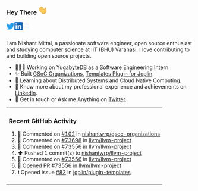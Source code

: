 ### Hey There <img src="./assets/wave.gif" width="25px">
<a href="http://urls.nishantwrp.com/github-to-twitter" target="_blank">
  <img align="left" alt="Nishant's Twitter" width="22px" src="./assets/twitter.svg" />
</a>
<a href="http://urls.nishantwrp.com/github-to-linkedin" target="_blank">
  <img align="left" alt="Nishant's LinkedIn" width="22px" src="./assets/linkedin.svg" />
</a>
<a href="http://urls.nishantwrp.com/github-to-site" target="_blank">
  <img align="left" alt="Nishant's Site" width="22px" src="./assets/globe.svg" />
</a>
<br /><br />

I am Nishant Mittal, a passionate software engineer, open source enthusiast and studying computer science at IIT (BHU) Varanasi. I love contributing to and building open source projects.

- 👨🏽‍💻 Working on [YugabyteDB](https://www.github.com/yugabyte) as a Software Engineering Intern.
- ✨ Built [GSoC Organizations](https://www.gsocorganizations.dev/), [Templates Plugin for Joplin](https://github.com/joplin/plugin-templates).
- 🌱 Learning about Distributed Systems and Cloud Native Computing.
- 🚀 Know more about my professional experience and achievements on [LinkedIn](http://urls.nishantwrp.com/github-to-linkedin).
- 💬 Get in touch or Ask me Anything on [Twitter](http://urls.nishantwrp.com/github-to-twitter).

<table><tr>
  
<td valign="top" width="100%">

### Recent GitHub Activity
<!--RECENT_ACTIVITY:start-->
1. 💬 Commented on [#102](https://github.com/nishantwrp/gsoc-organizations/issues/102#issuecomment-1837419994) in [nishantwrp/gsoc-organizations](https://github.com/nishantwrp/gsoc-organizations)<br>
2. 💬 Commented on [#73698](https://github.com/llvm/llvm-project/pull/73698#discussion_r1411134482) in [llvm/llvm-project](https://github.com/llvm/llvm-project)<br>
3. 💬 Commented on [#73556](https://github.com/llvm/llvm-project/pull/73556#discussion_r1407189085) in [llvm/llvm-project](https://github.com/llvm/llvm-project)<br>
4. ⬆️ Pushed 1 commit(s) to [nishantwrp/llvm-project](https://github.com/nishantwrp/llvm-project)<br>
5. 💬 Commented on [#73556](https://github.com/llvm/llvm-project/pull/73556#discussion_r1406626713) in [llvm/llvm-project](https://github.com/llvm/llvm-project)<br>
6. 💪 Opened PR [#73556](https://github.com/llvm/llvm-project/pull/73556) in [llvm/llvm-project](https://github.com/llvm/llvm-project)<br>
7. ❗️ Opened issue [#82](https://github.com/joplin/plugin-templates/issues/82) in [joplin/plugin-templates](https://github.com/joplin/plugin-templates)<br>
<!--RECENT_ACTIVITY:end-->

</td>
</tr></table>
